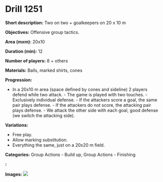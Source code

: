 # Drill 1251

**Short description:**
Two on two + goalkeepers on 20 x 10 m

**Objectives:**
Offensive group tactics.

**Area (mxm):**
20x10

**Duration (min):**
12

**Number of players:**
8 + others

**Materials:**
Balls, marked shirts, cones

**Progression:**
- In a 20x10 m area (space defined by cones and sideline) 2 players defend while two attack. - The game is played with two touches. - Exclusively individual defense. - If the attackers score a goal, the same pair plays defense. - If the attackers do not score, the attacking pair plays defense. - We attack the other side with each goal, good defense (we switch the attacking side).

**Variations:**
- Free play.
- Allow marking substitution.
- Everything the same, just on a 20x20 m field.

**Categories:**
Group Actions - Build up, Group Actions - Finishing

**:**


**Images:**
![](https://www.coachingfutsal.com/\images\4157251322ca6477da28ba2688b06a2b872bcf0112d6428307b063be6f9b6d015eb59d08a18c155a682c5c3c22a732b124dc2277581326a1780ebe8e8019de4b5971c18eb84f8.jpg)

